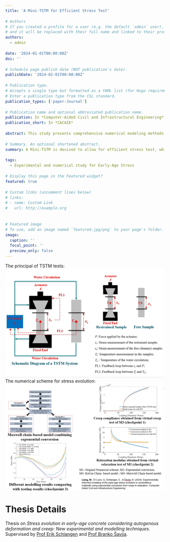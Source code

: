 ```yaml
---
title: 'A Mini-TSTM for Efficient Stress Test'

# Authors
# If you created a profile for a user (e.g. the default `admin` user), write the username (folder name) here
# and it will be replaced with their full name and linked to their profile.
authors:
  - admin

date: '2024-01-01T00:00:00Z'
doi: ''

# Schedule page publish date (NOT publication's date).
publishDate: '2024-02-01T00:00:00Z'

# Publication type.
# Accepts a single type but formatted as a YAML list (for Hugo requirements).
# Enter a publication type from the CSL standard.
publication_types: ['paper-Journal']

# Publication name and optional abbreviated publication name.
publication: In *Computer-Aided Civil and Infrastructural Engineering*
publication_short: In *CACAIE*

abstract: This study presents comprehensive numerical modeling methods for simulating early‐age stress (EAS) relaxation in cementitious materials, based on the autogenous deformation (AD), elastic modulus, creep, and stress continuously tested by a mini temperature stress testing machine (Mini‐TSTM) and a mini AD testing machine from a very early age (i.e., from a few hours to a week). Four methods for converting creep compliance to relaxation modulus were discussed in detail and used for the one‐dimensional (1D) and three‐dimensional (3D) simulation of stress evolution in the Mini‐TSTM test. Furthermore, virtual creep and relaxation tests were conducted using an exponential algorithm with either the Kelvin or Maxwell chains to show their applicability in simulating the viscoelastic behavior of early‐age cementitious materials. The results showed that the exponential algorithm with the Maxwell chain using an exponential conversion function from creep to relaxation obtains good prediction accuracy of EAS in 3D analysis. The numerical solutions of the Volterra integral of creep compliance can lead to a negative relaxation modulus, thus introducing stress calculation errors in both 1D and 3D analysis.

# Summary. An optional shortened abstract.
summary: A Mini-TSTM is devised to allow for efficient stress test, which further enanbles comprehensive numerical study on the stress evolution, particularly on the creep-relaxation conversion in the simulation.

tags:
  - Experimental and numerical study for Early-Age Stress

# Display this page in the Featured widget?
featured: true

# Custom links (uncomment lines below)
# links:
# - name: Custom Link
#   url: http://example.org


# Featured image
# To use, add an image named `featured.jpg/png` to your page's folder.
image:
  caption: ''
  focal_point: ''
  preview_only: false
---
```



The principal of TSTM tests:
![Image 1](featured1.jpg)
The numerical scheme for stress evolution:
![Image 2](featured2.jpg)

# Thesis Details

Thesis on _Stress evolution in early-age concrete considering autogenous deformation and creep: New experimental and modelling techniques_. Supervised by [Prof Erik Schlangen](https://www.erikschlangen.net/) and [Prof Branko Šavija](https://www.tudelft.nl/en/staff/b.savija/).
